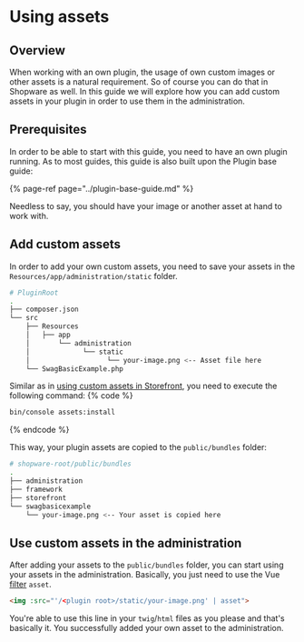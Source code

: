 # Using assets

## Overview

When working with an own plugin, the usage of own custom images or other assets is a natural requirement. 
So of course you can do that in Shopware as well. In this guide we will explore how you can
add custom assets in your plugin in order to use them in the administration.

## Prerequisites

In order to be able to start with this guide, you need to have an own plugin running. As to most guides, this guide
is also built upon the Plugin base guide:

{% page-ref page="../plugin-base-guide.md" %}

Needless to say, you should have your image or another asset at hand to work with.

## Add custom assets

In order to add your own custom assets, you need to save your assets in the `Resources/app/administration/static` folder.
```bash
# PluginRoot
.
├── composer.json
└── src
    ├── Resources
    │   ├── app
    │       └── administration
    │             └── static
    │                   └── your-image.png <-- Asset file here
    └── SwagBasicExample.php
```

Similar as in [using custom assets in Storefront](./../storefront/add-custom-assets.md), you need to execute the 
following command:
{% code %}
```bash
bin/console assets:install
```
{% endcode %}

This way, your plugin assets are copied to the `public/bundles` folder:

```bash
# shopware-root/public/bundles
.
├── administration
├── framework
├── storefront
└── swagbasicexample
    └── your-image.png <-- Your asset is copied here
```

## Use custom assets in the administration

After adding your assets to the `public/bundles` folder, you can start using your assets in the administration. 
Basically, you just need to use the Vue [filter](https://vuejs.org/v2/guide/filters.html) `asset`.
```html
<img :src="'/<plugin root>/static/your-image.png' | asset">
```

You're able to use this line in your `twig`/`html` files as you please and that's basically it. You successfully 
added your own asset to the administration.